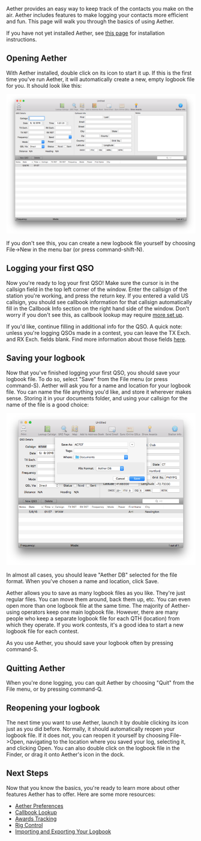 Aether provides an easy way to keep track of the contacts you make on the air. Aether includes features to make logging your contacts more efficient and fun. This page will walk you through the basics of using Aether.

If you have not yet installed Aether, see [this page](installing.md) for installation instructions.

## Opening Aether

With Aether installed, double click on its icon to start it up. If this is the first time you've run Aether, it will automatically create a new, empty logbook file for you. It should look like this:

![Blank Aether Logbook file](images/BlankLog.png)

If you don't see this, you can create a new logbook file yourself by choosing File->New in the menu bar (or press command-shift-N).

## Logging your first QSO

Now you're ready to log your first QSO! Make sure the cursor is in the callsign field in the top left corner of the window. Enter the callsign of the station you're working, and press the return key. If you entered a valid US callsign, you should see callbook information for that callsign automatically fill in the Callbook Info section on the right hand side of the window. Don't worry if you don't see this, as callbook lookup may require [more set up](callbooklookup.md).

If you'd like, continue filling in additional info for the QSO. A quick note: unless you're logging QSOs made in a contest, you can leave the TX Exch. and RX Exch. fields blank. Find more information about those fields [here](/contesting/txrxexch.md).

## Saving your logbook

Now that you've finished logging your first QSO, you should save your logbook file. To do so, select "Save" from the File menu (or press command-S). Aether will ask you for a name and location for your logbook file. You can name the file anything you'd like, and store it wherever makes sense. Storing it in your documents folder, and using your callsign for the name of the file is a good choice:

![Save Sheet](images/SaveSheet.png)

In almost all cases, you should leave "Aether DB" selected for the file format. When you've chosen a name and location, click Save.

Aether allows you to save as many logbook files as you like. They're just regular files. You can move them around, back them up, etc. You can even open more than one logbook file at the same time. The majority of Aether-using operators keep one main logbook file. However, there are many people who keep a separate logbook file for each QTH (location) from which they operate. If you work contests, it's a good idea to start a new logbook file for each contest.

As you use Aether, you should save your logbook often by pressing command-S.

## Quitting Aether

When you're done logging, you can quit Aether by choosing "Quit" from the File menu, or by pressing command-Q.

## Reopening your logbook

The next time you want to use Aether, launch it by double clicking its icon just as you did before. Normally, it should automatically reopen your logbook file. If it does not, you can reopen it yourself by choosing File->Open, navigating to the location where you saved your log, selecting it, and clicking Open. You can also double click on the logbook file in the Finder, or drag it onto Aether's icon in the dock.

## Next Steps

Now that you know the basics, you're ready to learn more about other features Aether has to offer. Here are some more resources:

- [Aether Preferences](/preferences/preferences.md)
- [Callbook Lookup](callbooklookup.md)
- [Awards Tracking](awardstracking.md)
- [Rig Control](/rigcontrol/rigcontrol.md)
- [Importing and Exporting Your Logbook](importexport.md)

